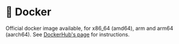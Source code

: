 # 🐳 Docker

Official docker image available, for x86\_64 (amd64), arm and arm64 (aarch64). See [DockerHub's page](https://hub.docker.com/r/germanorizzo/pupcloud) for instructions.

